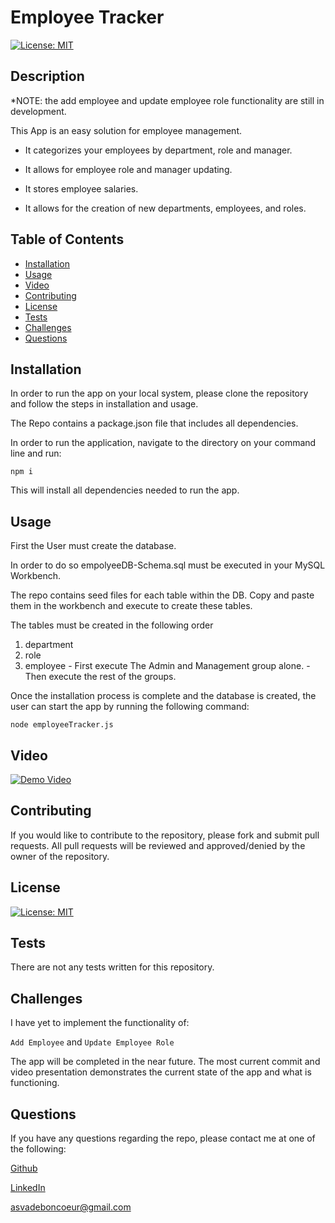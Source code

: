 # Employee Tracker

[![License: MIT](https://img.shields.io/badge/License-MIT-blue)](https://opensource.org/licenses/MIT)


## Description
*NOTE: the add employee and update employee role functionality are still in development.

This App is an easy solution for employee management. 

- It categorizes your employees by department, role and manager.

- It allows for employee role and manager updating.

- It stores employee salaries.

- It allows for the creation of new departments, employees, and roles.



## Table of Contents

- [Installation](#installation)
- [Usage](#usage)
- [Video](#video)
- [Contributing](#contributing)
- [License](#license)
- [Tests](#test)
- [Challenges](#challenges)
- [Questions](#questions)


## Installation

  In order to run the app on your local system, please clone the repository and follow the steps in installation and usage.

  The Repo contains a package.json file that includes all dependencies.

  In order to run the application, navigate to the directory on your command line and run: 
  
  ```
  npm i
  ```

  This will install all dependencies needed to run the app.


## Usage 

  First the User must create the database.

  In order to do so empolyeeDB-Schema.sql must be executed in your MySQL Workbench.

  The repo contains seed files for each table within the DB. Copy and paste them in the workbench and execute to create these tables.

  The tables must be created in the following order
  1. department
  2. role
  3. employee
    - First execute The Admin and Management group alone.
    - Then execute the rest of the groups.
  
  
  Once the installation process is complete and the database is created, the user can start the app by running the following command:

  ```
  node employeeTracker.js
  ```

  


## Video

[![Demo Video](https://img.youtube.com/vi/aSSZXDQkre4/0.jpg)](https://www.youtube.com/watch?v=aSSZXDQkre4)


## Contributing

If you would like to contribute to the repository, please fork and submit pull requests. All pull requests will be reviewed and approved/denied by the owner of the repository.


## License

[![License: MIT](https://img.shields.io/badge/License-MIT-blue)](https://opensource.org/licenses/MIT)


## Tests

  There are not any tests written for this repository.


## Challenges

I have yet to implement the functionality of:

`Add Employee` and `Update Employee Role`

The app will be completed in the near future. The most current commit and video presentation demonstrates the current state of the app and what is functioning. 


## Questions

  If you have any questions regarding the repo, please contact me at one of the following:
    
  [Github](https://github.com/Alexva397)

  [LinkedIn](https://www.linkedin.com/in/alexander-vadeboncoeur-287039aa/)

  [asvadeboncoeur@gmail.com](mailto:asvadeboncoeur@gmail.com)